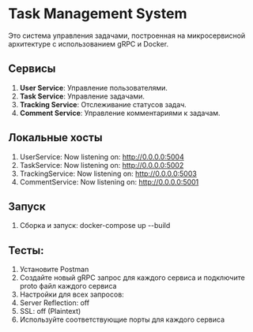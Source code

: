 # Task Management System

Это система управления задачами, построенная на микросервисной архитектуре с использованием gRPC и Docker.

## Сервисы
1. **User Service**: Управление пользователями.
2. **Task Service**: Управление задачами.
3. **Tracking Service**: Отслеживание статусов задач.
4. **Comment Service**: Управление комментариями к задачам.

## Локальные хосты
1. UserService: Now listening on: http://0.0.0.0:5004
2. TaskService: Now listening on: http://0.0.0.0:5002
3. TrackingService: Now listening on: http://0.0.0.0:5003
4. CommentService: Now listening on: http://0.0.0.0:5001



## Запуск
1. Сборка и запуск:
   docker-compose up --build

## Тесты:
1. Установите Postman
2. Создайте новый gRPC запрос для каждого сервиса и подключите proto файл каждого сервиса
3. Настройки для всех запросов:
4. Server Reflection: off
5. SSL: off (Plaintext)
6. Используйте соответствующие порты для каждого сервиса


